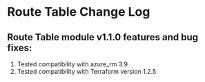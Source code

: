 # Route Table Change Log
## Route Table module v1.1.0 features and bug fixes:
1. Tested compatibility with azure_rm 3.9
2. Tested compatibility with Terraform version 1.2.5
